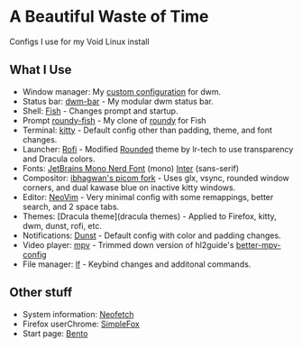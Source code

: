 # A Beautiful Waste of Time
Configs I use for my Void Linux install
## What I Use
* Window manager: My [custom configuration](github.com/joestandring/dwm) for dwm.
* Status bar: [dwm-bar](https://github.com/joestandring/dwm-bar) - My modular dwm status bar.
* Shell: [Fish](https://github.com/fish-shell/fish-shell) - Changes prompt and startup.
* Prompt [roundy-fish](https://github.com/joestandring/roundy-fish) - My clone of [roundy](https://github.com/nullxception/roundy) for Fish
* Terminal: [kitty](https://github.com/kovidgoyal/kitty) - Default config other than padding, theme, and font changes.
* Launcher: [Rofi](https://github.com/davatorium/rofi) - Modified [Rounded](https://github.com/lr-tech/rofi-themes-collection) theme by lr-tech to use transparency and Dracula colors.
* Fonts: [JetBrains Mono Nerd Font](https://github.com/davatorium/rofi) (mono) [Inter](https://rsms.me/inter/) (sans-serif)
* Compositor: [ibhagwan's picom fork](https://github.com/yshui/picom) - Uses glx, vsync, rounded window corners, and dual kawase blue on inactive kitty windows.
* Editor: [NeoVim](https://neovim.io) - Very minimal config with some remappings, better search, and 2 space tabs.
* Themes: [Dracula theme](dracula themes) - Applied to Firefox, kitty, dwm, dunst, rofi, etc.
* Notifications: [Dunst](https://github.com/dunst-project/dunst) - Default config with color and padding changes.
* Video player: [mpv](https://github.com/mpv-player/mpv) - Trimmed down version of hl2guide's [better-mpv-config](https://github.com/hl2guide/better-mpv-config)
* File manager: [lf](https://github.com/gokcehan/lf) - Keybind changes and additonal commands.
## Other stuff
* System information: [Neofetch](https://github.com/dylanaraps/neofetch)
* Firefox userChrome: [SimpleFox](https://github.com/migueravila/SimpleFox)
* Start page: [Bento](https://github.com/migueravila/Bento)
